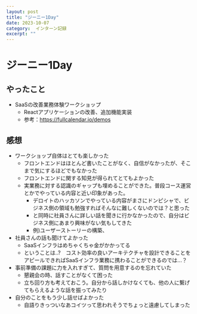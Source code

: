 ```yaml
---
layout: post
title: "ジーニー1Day"
date: 2023-10-07
category:  インターン記録
excerpt: ""
---
```

# ジーニー1Day

## やったこと
- SaaSの改善業務体験ワークショップ
  - Reactアプリケーションの改善、追加機能実装
  - 参考：https://fullcalendar.io/demos

## 感想
- ワークショップ自体はとても楽しかった
  - フロントエンドはほとんど書いたことがなく、自信がなかったが、そこまで気にするほどでもなかった
  - フロントエンドに関する知見が得られてとてもよかった
  - 実業務に対する認識のギャップも埋めることができた。普段コース運営とかでやっている内容と近い印象があった。
    - デロイトのハッカソンでやっている内容がまさにドンピシャで、ビジネス側の領域も勉強すればそんなに難しくないのでは？と思った
    - と同時に社員さんに詳しい話を聞きに行かなかったので、自分はビジネス側にあまり興味がない気もしてきた
    - 例)ユーザーストーリーの構築、
- 社員さんの話も聞けてよかった
  - SaaSインフラはめちゃくちゃ金がかかってる
  - ということは..?　コスト効率の良いアーキテクチャを設計できることをアピールできればSaaSインフラ業務に携わることができるのでは...？
- 事前準備の課題に力を入れすぎて、質問を用意するのを忘れていた
  - 懇親会の時、話すことがなくて困った
  - 立ち回り方も考えておこう。自分から話しかけなくても、他の人に繋げてもらえるような話を振ってみたり
- 自分のことをもう少し話せばよかった
  - 自語りきっついなあコイツって思われそうでちょっと遠慮してしまった
